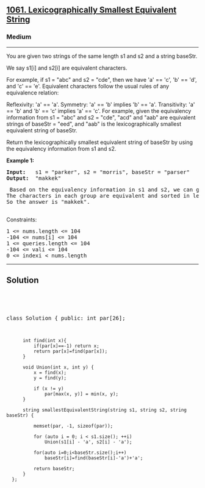 
<h2><a href="https://leetcode.com/problems/lexicographically-smallest-equivalent-string/description/">1061. Lexicographically Smallest Equivalent String</a></h2>
<h3>Medium</h3>
<hr>
<div><p>
You are given two strings of the same length s1 and s2 and a string baseStr.

We say s1[i] and s2[i] are equivalent characters.

For example, if s1 = "abc" and s2 = "cde", then we have 'a' == 'c', 'b' == 'd', and 'c' == 'e'.
Equivalent characters follow the usual rules of any equivalence relation:

Reflexivity: 'a' == 'a'.
Symmetry: 'a' == 'b' implies 'b' == 'a'.
Transitivity: 'a' == 'b' and 'b' == 'c' implies 'a' == 'c'.
For example, given the equivalency information from s1 = "abc" and s2 = "cde", "acd" and "aab" are equivalent strings of baseStr = "eed", and "aab" is the lexicographically smallest equivalent string of baseStr.

Return the lexicographically smallest equivalent string of baseStr by using the equivalency information from s1 and s2.
</p>


<p><strong>Example 1:</strong></p>
<pre><strong>Input:</strong>   s1 = "parker", s2 = "morris", baseStr = "parser"
<strong>Output:</strong>  "makkek"
</pre>
<pre>
 Based on the equivalency information in s1 and s2, we can group their characters as [m,p], [a,o], [k,r,s], [e,i].
The characters in each group are equivalent and sorted in lexicographical order.
So the answer is "makkek".
  </pre>
  
 

Constraints:
<pre>
1 <= nums.length <= 104
-104 <= nums[i] <= 104
1 <= queries.length <= 104
-104 <= vali <= 104
0 <= indexi < nums.length
</pre>
<hr>
 <h2><strong><b>Solution</b></strong></h2>
 <br>
 <pre>
 
   class Solution {
      public:
          int par[26];

          int find(int x){
              if(par[x]==-1) return x;
              return par[x]=find(par[x]);
          }

          void Union(int x, int y) {
              x = find(x);
              y = find(y);

              if (x != y) 
                  par[max(x, y)] = min(x, y); 
          }

          string smallestEquivalentString(string s1, string s2, string baseStr) {

              memset(par, -1, sizeof(par));

              for (auto i = 0; i < s1.size(); ++i) 
                  Union(s1[i] - 'a', s2[i] - 'a');

              for(auto i=0;i<baseStr.size();i++) 
                  baseStr[i]=find(baseStr[i]-'a')+'a';

              return baseStr;
          }
      };
          
 </pre>

